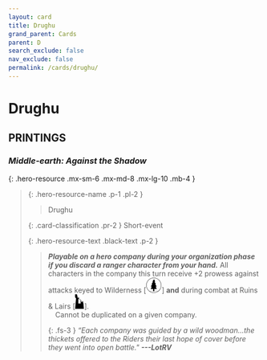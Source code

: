 ```yaml
---
layout: card
title: Drughu
grand_parent: Cards
parent: D
search_exclude: false
nav_exclude: false
permalink: /cards/drughu/
---
```


# Drughu


## PRINTINGS


### _Middle-earth: Against the Shadow_

{: .hero-resource .mx-sm-6 .mx-md-8 .mx-lg-10 .mb-4 }
> {: .hero-resource-name .p-1 .pl-2 }
> > <div class="card-mp"></div>
> > <div class="card-name">Drughu</div>
>
> {: .card-classification .pr-2 }
> Short-event
>
> {: .hero-resource-text .black-text .p-2 }
> > ***Playable on a hero company during your organization phase if you discard a ranger character from your hand.*** All characters in the company this turn receive +2 prowess against attacks keyed to Wilderness <nobr>[<img src="/assets/images/wilderness.svg">]</nobr> **and** during combat at Ruins & Lairs <nobr>[<img src="/assets/images/ruinlair.svg">]</nobr>. <br>&emsp;Cannot be duplicated on a given company. 
> > 
> > {: .fs-3 } 
> > _“Each company was guided by a wild woodman...the thickets offered to the Riders their last hope of cover before they went into open battle."_ ***---&#65279;LotRV*** 
> 
